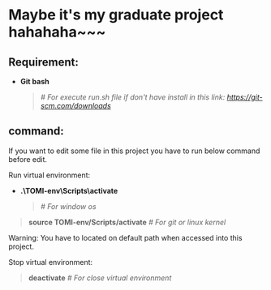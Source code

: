# Maybe it's my graduate project hahahaha~~~
## Requirement:
- **Git bash**

  > *# For execute run.sh file if don't have install in this link: https://git-scm.com/downloads*
  
## command: 
If you want to edit some file in this project you have to run below command before edit.

Run virtual environment: 
- **.\TOMI-env\Scripts\activate**

  > *# For window os*
> **source TOMI-env/Scripts/activate**  *# For git or linux kernel*

  Warning: You have to located on default path when accessed into this project.

Stop virtual environment: 
> **deactivate**  *# For close virtual environment*
